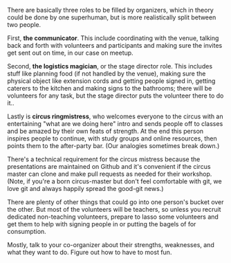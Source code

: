 There are basically three roles to be filled by organizers, which in theory could be done by one superhuman, but is more realistically split between two people. 

First, **the communicator**. This include coordinating with the venue, talking back and forth with volunteers and participants and making sure the invites get sent out on time, in our case on meetup. 

Second, **the logistics magician**, or the stage director role. This includes stuff like planning food (if not handled by the venue), making sure the physical object like extension cords and getting people signed in, getting caterers to the kitchen and making signs to the bathrooms; there will be volunteers for any task, but the stage director puts the volunteer there to do it.. 

Lastly is **circus ringmistress**, who welcomes everyone to the circus with an entertaining "what are we doing here" intro and sends people off to classes and be amazed by their own feats of strength. At the end this person inspires people to continue, with study groups and online resources, then points them to the after-party bar. (Our analogies sometimes break down.) 

There's a technical requirement for the circus mistress because the presentations are maintained on Github and it's convenient if the circus master can clone and make pull requests as needed for their workshop. (Note, if you're a born circus-master but don't feel comfortable with git, we love git and always happily spread the good-git news.)

There are plenty of other things that could go into one person's bucket over the other. But most of the volunteers will be teachers, so unless you recruit dedicated non-teaching volunteers, prepare to lasso some volunteers and get them to help with signing people in or putting the bagels of for consumption. 

Mostly, talk to your co-organizer about their strengths, weaknesses, and what they want to do. Figure out how to have to most fun. 